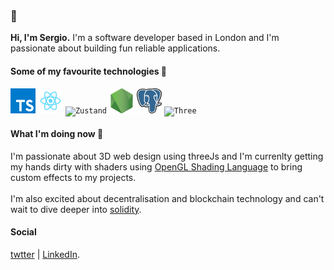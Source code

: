 ### :penguin:

<b>Hi, I'm Sergio.</b> I'm a software developer based in London and I'm passionate about building fun reliable applications.

#### Some of my favourite technologies 🔭 <br>

<code><img height="40" alt="Typescript" src="https://raw.githubusercontent.com/github/explore/80688e429a7d4ef2fca1e82350fe8e3517d3494d/topics/typescript/typescript.png"></code>
<code><img height="40" alt="React" src="https://raw.githubusercontent.com/github/explore/80688e429a7d4ef2fca1e82350fe8e3517d3494d/topics/react/react.png"></code>
<code><img height="40" alt="Zustand" src="https://res.cloudinary.com/practicaldev/image/fetch/s--eElA87QO--/c_imagga_scale,f_auto,fl_progressive,h_1080,q_auto,w_1080/https://dev-to-uploads.s3.amazonaws.com/i/lftgzwgzy8g2u8vqwso2.png"></code>
<code><img height="40" alt="nodeJs" src="https://raw.githubusercontent.com/github/explore/80688e429a7d4ef2fca1e82350fe8e3517d3494d/topics/nodejs/nodejs.png"></code>
<code><img height="40" alt="postgresql" src="https://raw.githubusercontent.com/github/explore/80688e429a7d4ef2fca1e82350fe8e3517d3494d/topics/postgresql/postgresql.png"></code>
<code><img height="40" alt="Three" src="https://pbs.twimg.com/profile_images/1156268573137833984/5gdpZtDv_400x400.jpg"></code>


#### What I'm doing now :space_invader: 

I'm passionate about 3D web design using threeJs and I'm currenlty getting my hands dirty with shaders using [OpenGL Shading Language](https://www.opengl.org/) to bring custom effects to my projects. <br><br>
I'm also excited about decentralisation and blockchain technology and can't wait to dive deeper into [solidity](https://github.com/ethereum/solidity). <br>

#### Social
[twtter](https://twitter.com/checo272) | [LinkedIn](https://www.linkedin.com/in/sergio-azizi/).

<!--
**arcaneCheco/arcaneCheco** is a ✨ _special_ ✨ repository because its `README.md` (this file) appears on your GitHub profile.

Here are some ideas to get you started:

- 🔭 I’m currently working on ...
- 🌱 I’m currently learning ...
- 👯 I’m looking to collaborate on ...
- 🤔 I’m looking for help with ...
- 💬 Ask me about ...
- 📫 How to reach me: ...
- 😄 Pronouns: ...
- ⚡ Fun fact: ...
-->
